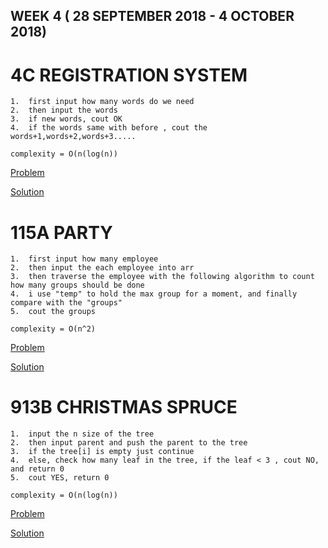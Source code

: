 ## WEEK 4 ( 28 SEPTEMBER 2018 - 4 OCTOBER 2018)
# 4C REGISTRATION SYSTEM
	1.	first input how many words do we need
	2.	then input the words
	3.	if new words, cout OK
	4.	if the words same with before , cout the words+1,words+2,words+3.....
	
	complexity = O(n(log(n))

[Problem](http://codeforces.com/problemset/problem/4/C)

[Solution](http://codeforces.com/problemset/submission/4/43747810)

# 115A PARTY
	1.	first input how many employee
	2.	then input the each employee into arr
	3.	then traverse the employee with the following algorithm to count how many groups should be done
	4.	i use "temp" to hold the max group for a moment, and finally compare with the "groups"
	5.	cout the groups
	
	complexity = O(n^2)
	
[Problem](http://codeforces.com/problemset/problem/115/A)

[Solution](http://codeforces.com/problemset/submission/115/43747804)

# 913B CHRISTMAS SPRUCE
	1.	input the n size of the tree
	2.	then input parent and push the parent to the tree
	3.	if the tree[i] is empty just continue
	4.	else, check how many leaf in the tree, if the leaf < 3 , cout NO, and return 0
	5.	cout YES, return 0
	
	complexity = O(n(log(n))

[Problem](http://codeforces.com/problemset/problem/913/B)

[Solution](http://codeforces.com/contest/913/submission/43748244)

